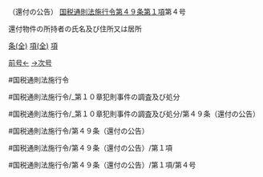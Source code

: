 （還付の公告）
[国税通則法施行令第４９条第１項](国税通則法施行＿令＿第４９条第１項)第４号

還付物件の所持者の氏名及び住所又は居所

[条(全)](国税通則法施行＿令＿第４９条_.md)    [項(全)](国税通則法施行＿令＿第４９条第１項_.md)    [項](国税通則法施行＿令＿第４９条第１項.md)

[前号←](国税通則法施行＿令＿第４９条第１項第３号.md)    [→次号](国税通則法施行＿令＿第４９条第１項第５号.md)

#国税通則法施行令

#国税通則法施行令/_第１０章犯則事件の調査及び処分

#国税通則法施行令/_第１０章犯則事件の調査及び処分/第４９条（還付の公告）

#国税通則法施行令/第４９条（還付の公告）

#国税通則法施行令/第４９条（還付の公告）/第１項

#国税通則法施行令/第４９条（還付の公告）/第１項/第４号

